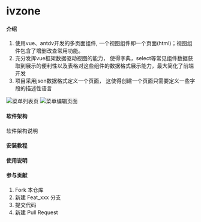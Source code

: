 # ivzone

#### 介绍
1. 使用vue、antdv开发的多页面组件, 一个视图组件即一个页面(html)；视图组件包含了增删改查常用功能。
2. 充分发挥vue框架数据驱动视图的能力， 使得字典，select等常见组件数据获取到展示的便利性以及表格对这些组件的数据格式展示能力，最大简化了前端开发
3. 项目采用json数据格式定义一个页面， 这使得创建一个页面只需要定义一些字段的描述性语言

![菜单列表页](https://images.gitee.com/uploads/images/2020/0414/191721_edecbc42_1230742.jpeg "1586862411(1).jpg")
![菜单编辑页面](https://images.gitee.com/uploads/images/2020/0414/191936_2f45126b_1230742.jpeg "编辑菜单页面.jpg")
#### 软件架构
软件架构说明


#### 安装教程


#### 使用说明


#### 参与贡献

1.  Fork 本仓库
2.  新建 Feat_xxx 分支
3.  提交代码
4.  新建 Pull Request
